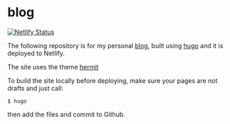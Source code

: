 # blog


[![Netlify Status](https://api.netlify.com/api/v1/badges/0144391c-9b53-4411-bdb8-170afb9a29dc/deploy-status)](https://app.netlify.com/sites/imranh27-blog/deploys)

The following repository is for my personal [blog](https://imranh27-blog.netlify.com), built using [hugo](https://gohugo.io) and it is deployed to Netlify.

The site uses the theme [hermit](https://themes.gohugo.io/hermit/)

To build the site locally before deploying, make sure your pages are not drafts and just call:

```shell script
$ hugo
```
then add the files and commit to Github.
